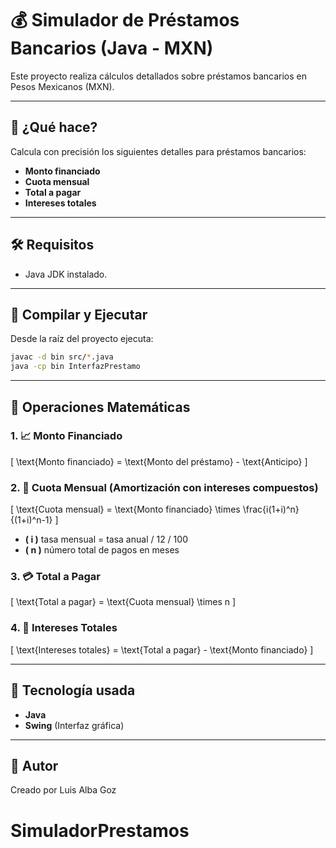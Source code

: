# 💰 Simulador de Préstamos Bancarios (Java - MXN)

Este proyecto realiza cálculos detallados sobre préstamos bancarios en Pesos Mexicanos (MXN). 

---

## 🚀 ¿Qué hace?

Calcula con precisión los siguientes detalles para préstamos bancarios:

- **Monto financiado**
- **Cuota mensual**
- **Total a pagar**
- **Intereses totales**

---

## 🛠️ Requisitos

- Java JDK instalado.

---

## 📌 Compilar y Ejecutar

Desde la raíz del proyecto ejecuta:

```bash
javac -d bin src/*.java
java -cp bin InterfazPrestamo
```

---

## 🧮 Operaciones Matemáticas

### 1. 📈 Monto Financiado

\[
\text{Monto financiado} = \text{Monto del préstamo} - \text{Anticipo}
\]

### 2. 📅 Cuota Mensual (Amortización con intereses compuestos)

\[
\text{Cuota mensual} = \text{Monto financiado} \times \frac{i(1+i)^n}{(1+i)^n-1}
\]

- **\( i \)** tasa mensual = tasa anual / 12 / 100
- **\( n \)** número total de pagos en meses

### 3. 💳 Total a Pagar

\[
\text{Total a pagar} = \text{Cuota mensual} \times n
\]

### 4. 💸 Intereses Totales

\[
\text{Intereses totales} = \text{Total a pagar} - \text{Monto financiado}
\]

---

## 📖 Tecnología usada

- **Java**
- **Swing** (Interfaz gráfica)

---

## 👤 Autor

Creado por Luis Alba Goz
# SimuladorPrestamos
